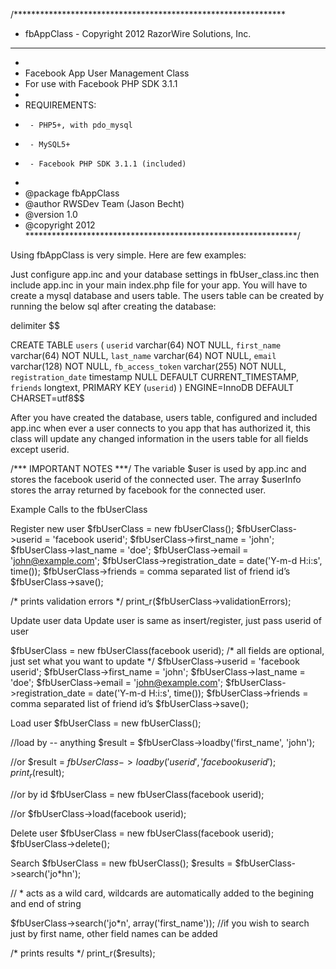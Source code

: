 /**************************************************************
 * fbAppClass - Copyright 2012 RazorWire Solutions, Inc.  
 **************************************************************
 *
 * Facebook App User Management Class
 * For use with Facebook PHP SDK 3.1.1
 *
 *  REQUIREMENTS:
 *      - PHP5+, with pdo_mysql
 *      - MySQL5+
 *      - Facebook PHP SDK 3.1.1 (included)
 *
 * @package fbAppClass
 * @author RWSDev Team (Jason Becht)
 * @version 1.0
 * @copyright 2012
 **************************************************************/


Using fbAppClass is very simple. Here are few examples:

Just configure app.inc and your database settings in fbUser_class.inc then include app.inc in your main index.php file for your app.
You will have to create a mysql database and users table.  The users table
can be created by running the below sql after creating the database:

delimiter $$

CREATE TABLE `users` (
  `userid` varchar(64) NOT NULL,
  `first_name` varchar(64) NOT NULL,
  `last_name` varchar(64) NOT NULL,
  `email` varchar(128) NOT NULL,
  `fb_access_token` varchar(255) NOT NULL,
  `registration_date` timestamp NULL DEFAULT CURRENT_TIMESTAMP,
  `friends` longtext,
  PRIMARY KEY (`userid`)
) ENGINE=InnoDB DEFAULT CHARSET=utf8$$

After you have created the database, users table, configured and included app.inc
when ever a user connects to you app that has authorized it, this class will update
any changed information in the users table for all fields except userid.

/*** IMPORTANT NOTES ***/
The variable $user is used by app.inc and stores the facebook userid of the connected user.
The array $userInfo stores the array returned by facebook for the connected user.

Example Calls to the fbUserClass

Register new user
$fbUserClass = new fbUserClass();
$fbUserClass->userid = 'facebook userid';
$fbUserClass->first_name = 'john';
$fbUserClass->last_name = 'doe';
$fbUserClass->email = 'john@example.com';
$fbUserClass->registration_date = date('Y-m-d H:i:s', time());
$fbUserClass->friends = comma separated list of friend id’s
$fbUserClass->save();

/* prints validation errors */
print_r($fbUserClass->validationErrors);

Update user data
Update user is same as insert/register, just pass userid of user

$fbUserClass = new fbUserClass(facebook userid);
/* all fields are optional, just set what you want to update */
$fbUserClass->userid = 'facebook userid';
$fbUserClass->first_name = 'john';
$fbUserClass->last_name = 'doe';
$fbUserClass->email = 'john@example.com';
$fbUserClass->registration_date = date('Y-m-d H:i:s', time());
$fbUserClass->friends = comma separated list of friend id’s
$fbUserClass->save();

Load user
$fbUserClass = new fbUserClass();

//load by -- anything
$result = $fbUserClass->loadby('first_name', 'john');

//or
$result = $fbUserClass->loadby('userid', 'facebook userid');
print_r($result);

//or by id
$fbUserClass = new fbUserClass(facebook userid);

//or
$fbUserClass->load(facebook userid);

Delete user
$fbUserClass = new fbUserClass(facebook userid);
$fbUserClass->delete();


Search
$fbUserClass = new fbUserClass();
$results = $fbUserClass->search('jo*hn'); 

// * acts as a wild card, wildcards are automatically added to the begining and end of string

$fbUserClass->search('jo*n', array('first_name'));
//if you wish to search just by first name, other field names can be added

/* prints results */
print_r($results);

